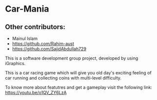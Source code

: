 # Car-Mania

## Other contributors:
- Mainul Islam
- https://github.com/Rahim-aust
- https://github.com/SajidAbdullah729

This is a software development group project, developed by using iGraphics.

This is a car racing game which will give you old day's exciting feeling of car running and collecting coins with multi-level difficulty.

To know more about featutres and get a gameplay visit the following link: https://youtu.be/o1QV_ZY6LzA
